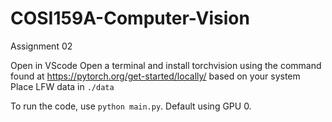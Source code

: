 # COSI159A-Computer-Vision
Assignment 02

Open in VScode
Open a terminal and install torchvision using the command found at https://pytorch.org/get-started/locally/ based on your system
Place LFW data in `./data`

To run the code, use `python main.py`. Default using GPU 0.